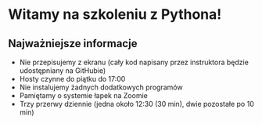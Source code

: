 # Witamy na szkoleniu z Pythona!

## Najważniejsze informacje

* Nie przepisujemy z ekranu (cały kod napisany przez instruktora będzie udostępniany na GitHubie)
* Hosty czynne do piątku do 17:00
* Nie instalujemy żadnych dodatkowych programów
* Pamiętamy o systemie łapek na Zoomie
* Trzy przerwy dziennie (jedna około 12:30 (30 min), dwie pozostałe po 10 min)
  
 
